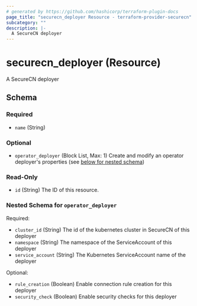 ```yaml
---
# generated by https://github.com/hashicorp/terraform-plugin-docs
page_title: "securecn_deployer Resource - terraform-provider-securecn"
subcategory: ""
description: |-
  A SecureCN deployer
---
```


# securecn_deployer (Resource)

A SecureCN deployer



<!-- schema generated by tfplugindocs -->
## Schema

### Required

- `name` (String)

### Optional

- `operator_deployer` (Block List, Max: 1) Create and modify an operator deployer's properties (see [below for nested schema](#nestedblock--operator_deployer))

### Read-Only

- `id` (String) The ID of this resource.

<a id="nestedblock--operator_deployer"></a>
### Nested Schema for `operator_deployer`

Required:

- `cluster_id` (String) The id of the kubernetes cluster in SecureCN of this deployer
- `namespace` (String) The namespace of the ServiceAccount of this deployer
- `service_account` (String) The Kubernetes ServiceAccount name of the deployer

Optional:

- `rule_creation` (Boolean) Enable connection rule creation for this deployer
- `security_check` (Boolean) Enable security checks for this deployer


